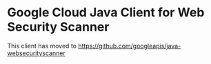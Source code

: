 # Google Cloud Java Client for Web Security Scanner

This client has moved to https://github.com/googleapis/java-websecurityscanner